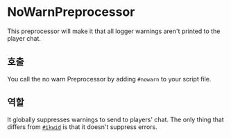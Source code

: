 # NoWarnPreprocessor

This preprocessor will make it that all logger warnings aren't printed to the player chat.

## 호출

You call the no warn Preprocessor by adding `#nowarn` to your script file.

## 역할

It globally suppresses warnings to send to players' chat. The only thing that differs from [`#ikwid`](/AdvancedFunctions/Preprocessors/IKWIDPreprocessor) is that it doesn't suppress errors.
